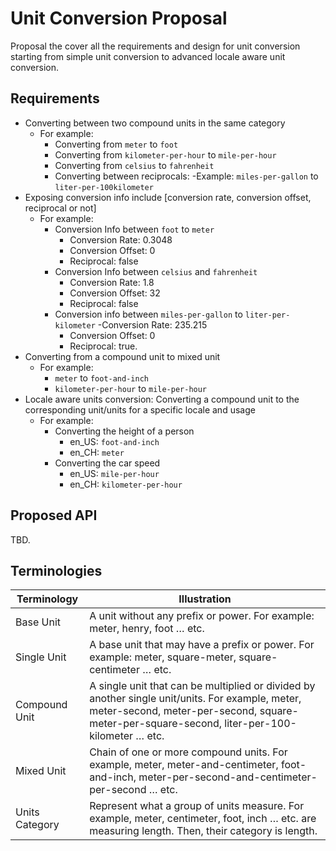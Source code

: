 # Unit Conversion Proposal

Proposal the cover all the requirements and design for unit conversion starting from simple unit conversion to advanced locale aware unit conversion.

## Requirements
  - Converting between two compound units in the same category
    - For example:
      - Converting from `meter` to `foot`
      - Converting from `kilometer-per-hour` to `mile-per-hour`
      - Converting from `celsius` to `fahrenheit`
      - Converting between reciprocals:
        -Example:  `miles-per-gallon` to `liter-per-100kilometer`
  - Exposing conversion info include [conversion rate, conversion offset, reciprocal or not] 
    - For example:
      - Conversion Info between `foot` to `meter`
        - Conversion Rate: 0.3048
        - Conversion Offset: 0
        - Reciprocal: false
      - Conversion Info between `celsius` and `fahrenheit`
        - Conversion Rate: 1.8
        - Conversion Offset: 32
        - Reciprocal: false
      - Conversion info between `miles-per-gallon` to `liter-per-kilometer`
        -Conversion Rate: 235.215
        - Conversion Offset: 0
        - Reciprocal: true.
  - Converting from a compound unit to mixed unit
    - For example:
      - `meter` to `foot-and-inch`
      - `kilometer-per-hour` to `mile-per-hour`
  - Locale aware units conversion: Converting a compound unit to the corresponding unit/units for a specific locale and usage
    - For example: 
      - Converting the height of a person
        - en_US: `foot-and-inch`
        - en_CH: `meter`
      - Converting the car speed
        - en_US: `mile-per-hour`
        - en_CH: `kilometer-per-hour`

## Proposed API
TBD.


## Terminologies

| Terminology    | Illustration                                                                                                                                                                                     |
|----------------|--------------------------------------------------------------------------------------------------------------------------------------------------------------------------------------------------|
| Base Unit      | A unit without any prefix or power. For example: meter, henry, foot … etc.                                                                                                                       |
| Single Unit    | A base unit that may have  a prefix or power. For example: meter, square-meter, square-centimeter … etc.                                                                                         |
| Compound Unit  | A single unit that can be multiplied or divided by another single unit/units. For example, meter, meter-second, meter-per-second, square-meter-per-square-second, liter-per-100-kilometer … etc. |
| Mixed Unit     | Chain of one or more compound units. For example, meter, meter-and-centimeter, foot-and-inch, meter-per-second-and-centimeter-per-second … etc.                                                  |
| Units Category | Represent what a group of units measure. For example, meter, centimeter, foot, inch … etc. are measuring length. Then, their category is  length.                                                |